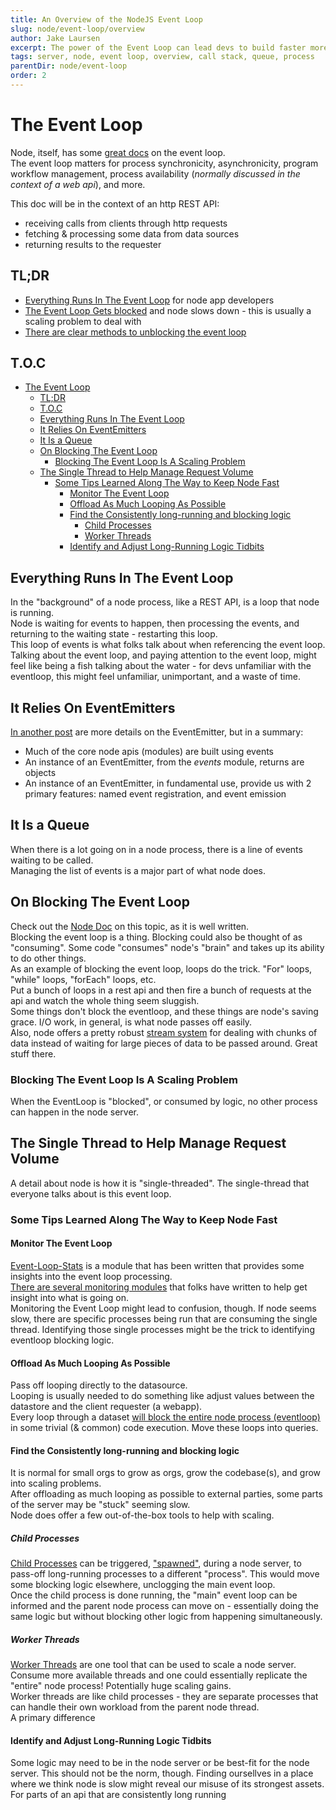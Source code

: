 ```yaml
---
title: An Overview of the NodeJS Event Loop
slug: node/event-loop/overview
author: Jake Laursen
excerpt: The power of the Event Loop can lead devs to build faster more reliable node processes
tags: server, node, event loop, overview, call stack, queue, process
parentDir: node/event-loop
order: 2
---
```


# The Event Loop
Node, itself, has some [great docs](https://nodejs.org/en/docs/guides/event-loop-timers-and-nexttick/) on the event loop.  
The event loop matters for process synchronicity, asynchronicity, program workflow management, process availability (_normally discussed in the context of a web api_), and more.  

This doc will be in the context of an http REST API: 
- receiving calls from clients through http requests
- fetching & processing some data from data sources
- returning results to the requester

## TL;DR
- [Everything Runs In The Event Loop](#everything-runs-in-the-event-loop) for node app developers
- [The Event Loop Gets blocked](#on-blocking-the-event-loop) and node slows down - this is usually a scaling problem to deal with
- [There are clear methods to unblocking the event loop](#some-tips-learned-along-the-way-to-keep-node-fast)

## T.O.C
- [The Event Loop](#the-event-loop)
  - [TL;DR](#tldr)
  - [T.O.C](#toc)
  - [Everything Runs In The Event Loop](#everything-runs-in-the-event-loop)
  - [It Relies On EventEmitters](#it-relies-on-eventemitters)
  - [It Is a Queue](#it-is-a-queue)
  - [On Blocking The Event Loop](#on-blocking-the-event-loop)
    - [Blocking The Event Loop Is A Scaling Problem](#blocking-the-event-loop-is-a-scaling-problem)
  - [The Single Thread to Help Manage Request Volume](#the-single-thread-to-help-manage-request-volume)
    - [Some Tips Learned Along The Way to Keep Node Fast](#some-tips-learned-along-the-way-to-keep-node-fast)
      - [Monitor The Event Loop](#monitor-the-event-loop)
      - [Offload As Much Looping As Possible](#offload-as-much-looping-as-possible)
      - [Find the Consistently long-running and blocking logic](#find-the-consistently-long-running-and-blocking-logic)
        - [Child Processes](#child-processes)
        - [Worker Threads](#worker-threads)
      - [Identify and Adjust Long-Running Logic Tidbits](#identify-and-adjust-long-running-logic-tidbits)

## Everything Runs In The Event Loop
In the "background" of a node process, like a REST API, is a loop that node is running.  
Node is waiting for events to happen, then processing the events, and returning to the waiting state - restarting this loop.  
This loop of events is what folks talk about when referencing the event loop.  
Talking about the event loop, and paying attention to the event loop, might feel like being a fish talking about the water - for devs unfamiliar with the eventloop, this might feel unfamiliar, unimportant, and a waste of time.  

## It Relies On EventEmitters
[In another post](/node/event-loop/event-emitters) are more details on the EventEmitter, but in a summary:
- Much of the core node apis (modules) are built using events
- An instance of an EventEmitter, from the _events_ module, returns are objects
- An instance of an EventEmitter, in fundamental use, provide us with 2 primary features: named event registration, and event emission

## It Is a Queue
When there is a lot going on in a node process, there is a line of events waiting to be called.  
Managing the list of events is a major part of what node does.  

## On Blocking The Event Loop
Check out the [Node Doc](https://nodejs.org/en/docs/guides/dont-block-the-event-loop/) on this topic, as it is well written.  
Blocking the event loop is a thing. Blocking could also be thought of as "consuming". Some code "consumes" node's "brain" and takes up its ability to do other things.  
As an example of blocking the event loop, loops do the trick. "For" loops, "while" loops, "forEach" loops, etc.  
Put a bunch of loops in a rest api and then fire a bunch of requests at the api and watch the whole thing seem sluggish.  
Some things don't block the eventloop, and these things are node's saving grace. I/O work, in general, is what node passes off easily.  
Also, node offers a pretty robust [stream system](https://nodejs.org/docs/latest-v16.x/api/stream.html#stream) for dealing with chunks of data instead of waiting for large pieces of data to be passed around. Great stuff there.  

### Blocking The Event Loop Is A Scaling Problem
When the EventLoop is "blocked", or consumed by logic, no other process can happen in the node server.  

## The Single Thread to Help Manage Request Volume
A detail about node is how it is "single-threaded". The single-thread that everyone talks about is this event loop.  


### Some Tips Learned Along The Way to Keep Node Fast
#### Monitor The Event Loop
[Event-Loop-Stats](https://www.npmjs.com/package/event-loop-stats) is a module that has been written that provides some insights into the event loop processing.  
[There are several monitoring modules](https://npmtrends.com/event-loop-lag-vs-event-loop-monitor-vs-event-loop-stats-vs-toobusy-js) that folks have written to help get insight into what is going on.  
Monitoring the Event Loop might lead to confusion, though. If node seems slow, there are specific processes being run that are consuming the single thread. Identifying those single processes might be the trick to identifying eventloop blocking logic.  

#### Offload As Much Looping As Possible
Pass off looping directly to the datasource.  
Looping is usually needed to do something like adjust values between the datastore and the client requester (a webapp).  
Every loop through a dataset [will block the entire node process (eventloop)](#the-event-loop-can-get-blocked-by-your-code) in some trivial (& common) code execution. Move these loops into queries.  

#### Find the Consistently long-running and blocking logic
It is normal for small orgs to grow as orgs, grow the codebase(s), and grow into scaling problems.  
After offloading as much looping as possible to external parties, some parts of the server may be "stuck" seeming slow.  
Node does offer a few out-of-the-box tools to help with scaling.  

##### Child Processes
[Child Processes](https://nodejs.org/docs/latest-v16.x/api/child_process.html#child-process) can be triggered, ["spawned"](https://nodejs.org/docs/latest-v16.x/api/child_process.html#child_processspawncommand-args-options), during a node server, to pass-off long-running processes to a different "process". This would move some blocking logic elsewhere, unclogging the main event loop.  
Once the child process is done running, the "main" event loop can be informed and the parent node process can move on - essentially doing the same logic but without blocking other logic from happening simultaneously.  
##### Worker Threads
[Worker Threads](https://nodejs.org/docs/latest-v16.x/api/worker_threads.html#worker-threads) are one tool that can be used to scale a node server.  
Consume more available threads and one could essentially replicate the "entire" node process! Potentially huge scaling gains.  
Worker threads are like child processes - they are separate processes that can handle their own workload from the parent node thread.  
A primary difference 

#### Identify and Adjust Long-Running Logic Tidbits
Some logic may need to be in the node server or be best-fit for the node server. This should not be the norm, though. Finding oursellves in a place where we think node is slow might reveal our misuse of its strongest assets.  
For parts of an api that are consistently long running